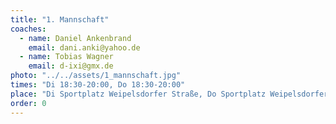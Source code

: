 ```yaml
---
title: "1. Mannschaft"
coaches:
  - name: Daniel Ankenbrand
    email: dani.anki@yahoo.de
  - name: Tobias Wagner
    email: d-ixi@gmx.de
photo: "../../assets/1_mannschaft.jpg"
times: "Di 18:30-20:00, Do 18:30-20:00"
place: "Di Sportplatz Weipelsdorfer Straße, Do Sportplatz Weipelsdorfer Straße"
order: 0
---
```

